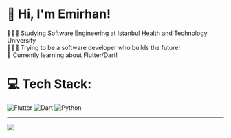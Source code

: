 # 👋 Hi, I'm Emirhan!
👩🏻‍🎓 Studying Software Engineering at Istanbul Health and Technology University<br/>
👩🏻‍💻 Trying to be a software developer who builds the future!<br/>
💭 Currently learning about Flutter/Dart!<br/>

# 💻 Tech Stack:
![Flutter](https://img.shields.io/badge/Flutter-%2302569B.svg?style=for-the-badge&logo=Flutter&logoColor=white) ![Dart](https://img.shields.io/badge/dart-%230175C2.svg?style=for-the-badge&logo=dart&logoColor=white) ![Python](https://img.shields.io/badge/python-3670A0?style=for-the-badge&logo=python&logoColor=ffdd54)

---
[![](https://visitcount.itsvg.in/api?id=emirhan-coban&icon=0&color=0)](https://visitcount.itsvg.in)
